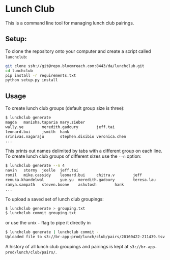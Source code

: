 # Lunch Club

This is a command line tool for managing lunch club pairings. 

## Setup:

To clone the repository onto your computer and create a script called `lunchclub`:

```sh
git clone ssh://git@repo.bloomreach.com:8443/da/lunchclub.git
cd lunchclub
pip install -r requirements.txt
python setup.py install
```

## Usage

To create lunch club groups (default group size is three):

```sh
$ lunchclub generate
magda   manisha.taparia mary.zieber
wally.ye        meredith.gadoury        jeff.tai
leonard.bui     jsmith  hank
srinivas.nagaraju       stephen.disibio veronica.chen
...
```

This prints out names delimited by tabs with a different group on each line. To 
create lunch club groups of different sizes use the `--n` option:

```sh
$ lunchclub generate --n 4
navin   stormy  joelle  jeff.tai
romil   mike.cassidy    leonard.bui     chitra.v        jeff
renuka.khandelwal       yue.yu  meredith.gadoury        teresa.lau
ramya.sampath   steven.boone    ashutosh        hank
...
```

To upload a saved set of lunch club groupings:

```sh
$ lunchclub generate > grouping.txt
$ lunchclub commit grouping.txt
```

or use the unix `-` flag to pipe it directly in

```sh
$ lunchclub generate | lunchclub commit -
Uploaded file to s3://br-app-prod/lunch/club/pairs/20160422-211439.tsv
```

A history of all lunch club groupings and pairings is kept at `s3://br-app-prod/lunch/club/pairs/`. 

